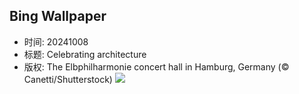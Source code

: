 ## Bing Wallpaper
- 时间: 20241008
- 标题: Celebrating architecture
- 版权: The Elbphilharmonie concert hall in Hamburg, Germany (© Canetti/Shutterstock)
![](https://cn.bing.com/th?id=OHR.ElbePhilharmonic_EN-US8658450086_UHD.jpg&rf=LaDigue_UHD.jpg&pid=hp&w=3840&h=2160&rs=1&c=4)

